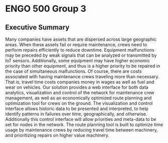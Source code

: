 # ENGO 500 Group 3

## Executive Summary

Many companies have assets that are dispersed across large geographic areas. When these assets fail or require maintenance, crews need to perform repairs efficiently to reduce downtime. Equipment malfunctions may be preceded by weak signals that can be analyzed or transmitted by IoT sensors. Additionally, some equipment may have higher economic priority than other equipment, and thus is a higher priority to be repaired in the case of simultaneous malfunctions. Of course, there are costs associated with having maintenance crews traveling more than necessary. That is, travel time costs companies money in wages as well as fuel and wear on vehicles. Our solution provides a web interface for both data analytics, visualization and control of the network for maintenance crew management, as well as an economically optimized route planning and optimization tool for crews on the ground. The visualization and control interface allows historic data to be presented and interpreted, to help identify patterns in failures over time, geographically, and otherwise. Additionally this control interface will allow priorities and meta-data to be set for nodes in the network. The route planning tool is built to optimize time usage by maintenance crews by reducing travel time between machinery, and prioritizing repairs on higher value machinery.
